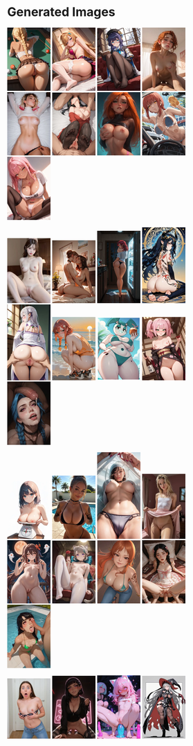 # Generated Images



<img src="2025_10_21_01_thumb.webp" width="100"/> <img src="2025_10_21_02_thumb.webp" width="100"/> <img src="2025_10_21_03_thumb.webp" width="100"/> <img src="2025_10_21_04_thumb.webp" width="100"/> <img src="2025_10_21_05_thumb.webp" width="100"/> <img src="2025_10_21_06_thumb.webp" width="100"/> <img src="2025_10_21_07_thumb.webp" width="100"/> <img src="2025_10_21_08_thumb.webp" width="100"/> <img src="2025_10_21_09_thumb.webp" width="100"/>

<img src="2025_10_21_10_thumb.webp" width="100"/> <img src="2025_10_21_11_thumb.webp" width="100"/> <img src="2025_10_21_12_thumb.webp" width="100"/> <img src="2025_10_21_13_thumb.webp" width="100"/> <img src="2025_10_21_14_thumb.webp" width="100"/> <img src="2025_10_21_15_thumb.webp" width="100"/> <img src="2025_10_21_16_thumb.webp" width="100"/> <img src="2025_10_21_17_thumb.webp" width="100"/> <img src="2025_10_21_18_thumb.webp" width="100"/>

<img src="2025_10_21_19_thumb.webp" width="100"/> <img src="2025_10_21_20_thumb.webp" width="100"/> <img src="2025_10_21_21_thumb.webp" width="100"/> <img src="2025_10_21_22_thumb.webp" width="100"/> <img src="2025_10_21_23_thumb.webp" width="100"/> <img src="2025_10_21_24_thumb.webp" width="100"/> <img src="2025_10_21_25_thumb.webp" width="100"/> <img src="2025_10_21_26_thumb.webp" width="100"/> <img src="2025_10_21_27_thumb.webp" width="100"/>

<img src="2025_10_21_28_thumb.webp" width="100"/> <img src="2025_10_21_29_thumb.webp" width="100"/> <img src="2025_10_21_30_thumb.webp" width="100"/> <img src="2025_10_21_31_thumb.webp" width="100"/>